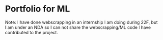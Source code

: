 # Portfolio for ML

Note: I have done webscrapping in an internship I am doing during 22F, but I am under an NDA so I can not share the webscrapping/ML code I have contributed to the project.
